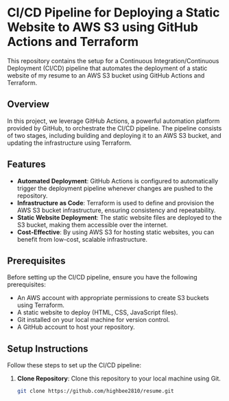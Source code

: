 # CI/CD Pipeline for Deploying a Static Website to AWS S3 using GitHub Actions and Terraform

This repository contains the setup for a Continuous Integration/Continuous Deployment (CI/CD) pipeline that automates the deployment of a static website of my resume to an AWS S3 bucket using GitHub Actions and Terraform.

## Overview

In this project, we leverage GitHub Actions, a powerful automation platform provided by GitHub, to orchestrate the CI/CD pipeline. The pipeline consists of two stages, including building and deploying it to an AWS S3 bucket, and updating the infrastructure using Terraform.

## Features

- **Automated Deployment**: GitHub Actions is configured to automatically trigger the deployment pipeline whenever changes are pushed to the repository.
- **Infrastructure as Code**: Terraform is used to define and provision the AWS S3 bucket infrastructure, ensuring consistency and repeatability.
- **Static Website Deployment**: The static website files are deployed to the S3 bucket, making them accessible over the internet.
- **Cost-Effective**: By using AWS S3 for hosting static websites, you can benefit from low-cost, scalable infrastructure.

## Prerequisites

Before setting up the CI/CD pipeline, ensure you have the following prerequisites:

- An AWS account with appropriate permissions to create S3 buckets using Terraform.
- A static website to deploy (HTML, CSS, JavaScript files).
- Git installed on your local machine for version control.
- A GitHub account to host your repository.

## Setup Instructions

Follow these steps to set up the CI/CD pipeline:

1. **Clone Repository**: Clone this repository to your local machine using Git.

   ```bash
   git clone https://github.com/highbee2810/resume.git
